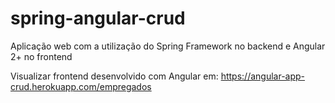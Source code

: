 # spring-angular-crud
Aplicação web com a utilização do Spring Framework no backend e Angular 2+ no frontend

Visualizar frontend desenvolvido com Angular em: https://angular-app-crud.herokuapp.com/empregados

